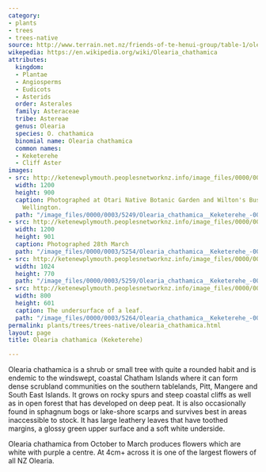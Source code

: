 ```yaml
---
category:
- plants
- trees
- trees-native
source: http://www.terrain.net.nz/friends-of-te-henui-group/table-1/olearia-chathamica-keketerehe.html
wikepedia: https://en.wikipedia.org/wiki/Olearia_chathamica
attributes:
  kingdom:
  - Plantae
  - Angiosperms
  - Eudicots
  - Asterids
  order: Asterales
  family: Asteraceae
  tribe: Astereae
  genus: Olearia
  species: O. chathamica
  binomial name: Olearia chathamica
  common names:
  - Keketerehe
  - Cliff Aster
images:
- src: http://ketenewplymouth.peoplesnetworknz.info/image_files/0000/0003/5249/Olearia_chathamica__Keketerehe_-001.JPG
  width: 1200
  height: 900
  caption: Photographed at Otari Native Botanic Garden and Wilton's Bush Reserve.
    Wellington.
  path: "/image_files/0000/0003/5249/Olearia_chathamica__Keketerehe_-001.JPG"
- src: http://ketenewplymouth.peoplesnetworknz.info/image_files/0000/0003/5254/Olearia_chathamica__Keketerehe_-003.JPG
  width: 1200
  height: 901
  caption: Photographed 28th March
  path: "/image_files/0000/0003/5254/Olearia_chathamica__Keketerehe_-003.JPG"
- src: http://ketenewplymouth.peoplesnetworknz.info/image_files/0000/0003/5259/Olearia_chathamica__Keketerehe_-004.JPG
  width: 1024
  height: 770
  path: "/image_files/0000/0003/5259/Olearia_chathamica__Keketerehe_-004.JPG"
- src: http://ketenewplymouth.peoplesnetworknz.info/image_files/0000/0003/5264/Olearia_chathamica__Keketerehe_-005.JPG
  width: 800
  height: 601
  caption: The undersurface of a leaf.
  path: "/image_files/0000/0003/5264/Olearia_chathamica__Keketerehe_-005.JPG"
permalink: plants/trees/trees-native/olearia_chathamica.html
layout: page
title: Olearia chathamica (Keketerehe)

---
```

Olearia chathamica is a shrub or small tree with quite a rounded habit and is endemic to the windswept, coastal Chatham Islands where it can form dense scrubland communities on the southern tablelands, Pitt, Mangere and South East Islands. It grows on rocky spurs and steep coastal cliffs as well as in open forest that has developed on deep peat. It is also occasionally found in sphagnum bogs or lake-shore scarps and survives best in areas inaccessible to stock. It has large leathery leaves that have toothed margins, a glossy green upper surface and a soft white underside.

Olearia chathamica from October to March produces flowers which are white with purple a centre. At 4cm+ across it is one of the largest flowers of all NZ Olearia.
